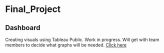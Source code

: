 # Final_Project

## Dashboard
Creating visuals using Tableau Public. Work in progress. Will get with team members to decide what graphs will be needed.
[Click here](https://public.tableau.com/profile/steven.nichols#!/vizhome/Book1_16038559606670/CompanyRevenueandPictureCount)

